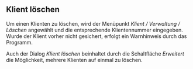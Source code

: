 ## Klient löschen

Um einen Klienten zu löschen, wird der Menüpunkt *Klient / Verwaltung / Löschen* angewählt und die entsprechende Klientennummer eingegeben. Wurde der Klient vorher nicht gesichert, erfolgt ein Warnhinweis durch das Programm.

Auch der Dialog *Klient löschen* beinhaltet durch die Schaltfläche *Erweitert* die Möglichkeit, mehrere Klienten auf einmal zu löschen.